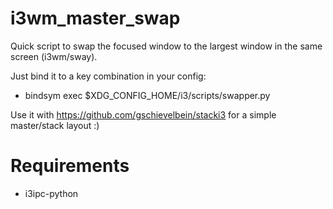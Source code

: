 # i3wm_master_swap

Quick script to swap the focused window to the largest window in the same screen (i3wm/sway).


Just bind it to a key combination in your config:

* bindsym  <binding> exec $XDG_CONFIG_HOME/i3/scripts/swapper.py
  
Use it with https://github.com/gschievelbein/stacki3 for a simple master/stack layout :)
  
# Requirements
* i3ipc-python

